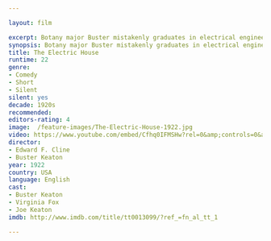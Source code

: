 ```yaml
---

layout: film

excerpt: Botany major Buster mistakenly graduates in electrical engineering and is hired to wire a new home. He installs lots of fanciful gadgets. The one who should have received the degree gets even by rewiring all the gadgets to wreak havoc.
synopsis: Botany major Buster mistakenly graduates in electrical engineering and is hired to wire a new home. He installs lots of fanciful gadgets. The one who should have received the degree gets even by rewiring all the gadgets to wreak havoc.
title: The Electric House
runtime: 22
genre: 
- Comedy
- Short
- Silent
silent: yes
decade: 1920s
recommended: 
editors-rating: 4
image:  /feature-images/The-Electric-House-1922.jpg  
video: https://www.youtube.com/embed/Cfhq0IFMSHw?rel=0&amp;controls=0&amp;showinfo=0
director:
- Edward F. Cline
- Buster Keaton 
year: 1922
country: USA
language: English
cast:
- Buster Keaton
- Virginia Fox
- Joe Keaton
imdb: http://www.imdb.com/title/tt0013099/?ref_=fn_al_tt_1

---
```

